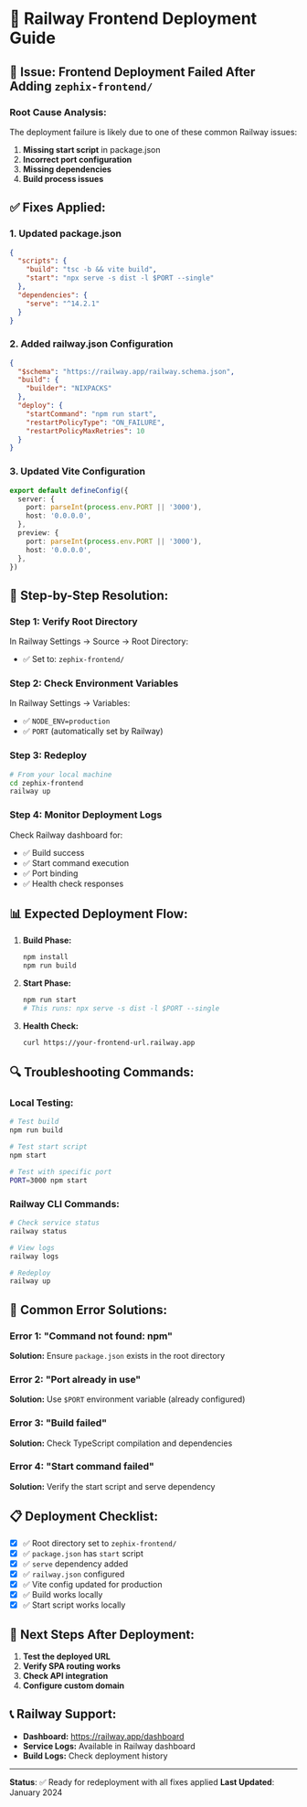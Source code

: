 # 🚀 Railway Frontend Deployment Guide

## 🚨 **Issue: Frontend Deployment Failed After Adding `zephix-frontend/`**

### **Root Cause Analysis:**
The deployment failure is likely due to one of these common Railway issues:

1. **Missing start script** in package.json
2. **Incorrect port configuration**
3. **Missing dependencies**
4. **Build process issues**

## ✅ **Fixes Applied:**

### **1. Updated package.json**
```json
{
  "scripts": {
    "build": "tsc -b && vite build",
    "start": "npx serve -s dist -l $PORT --single"
  },
  "dependencies": {
    "serve": "^14.2.1"
  }
}
```

### **2. Added railway.json Configuration**
```json
{
  "$schema": "https://railway.app/railway.schema.json",
  "build": {
    "builder": "NIXPACKS"
  },
  "deploy": {
    "startCommand": "npm run start",
    "restartPolicyType": "ON_FAILURE",
    "restartPolicyMaxRetries": 10
  }
}
```

### **3. Updated Vite Configuration**
```typescript
export default defineConfig({
  server: {
    port: parseInt(process.env.PORT || '3000'),
    host: '0.0.0.0',
  },
  preview: {
    port: parseInt(process.env.PORT || '3000'),
    host: '0.0.0.0',
  },
})
```

## 🔧 **Step-by-Step Resolution:**

### **Step 1: Verify Root Directory**
In Railway Settings → Source → Root Directory:
- ✅ Set to: `zephix-frontend/`

### **Step 2: Check Environment Variables**
In Railway Settings → Variables:
- ✅ `NODE_ENV=production`
- ✅ `PORT` (automatically set by Railway)

### **Step 3: Redeploy**
```bash
# From your local machine
cd zephix-frontend
railway up
```

### **Step 4: Monitor Deployment Logs**
Check Railway dashboard for:
- ✅ Build success
- ✅ Start command execution
- ✅ Port binding
- ✅ Health check responses

## 📊 **Expected Deployment Flow:**

1. **Build Phase:**
   ```bash
   npm install
   npm run build
   ```

2. **Start Phase:**
   ```bash
   npm run start
   # This runs: npx serve -s dist -l $PORT --single
   ```

3. **Health Check:**
   ```bash
   curl https://your-frontend-url.railway.app
   ```

## 🔍 **Troubleshooting Commands:**

### **Local Testing:**
```bash
# Test build
npm run build

# Test start script
npm start

# Test with specific port
PORT=3000 npm start
```

### **Railway CLI Commands:**
```bash
# Check service status
railway status

# View logs
railway logs

# Redeploy
railway up
```

## 🚨 **Common Error Solutions:**

### **Error 1: "Command not found: npm"**
**Solution:** Ensure `package.json` exists in the root directory

### **Error 2: "Port already in use"**
**Solution:** Use `$PORT` environment variable (already configured)

### **Error 3: "Build failed"**
**Solution:** Check TypeScript compilation and dependencies

### **Error 4: "Start command failed"**
**Solution:** Verify the start script and serve dependency

## 📋 **Deployment Checklist:**

- [x] ✅ Root directory set to `zephix-frontend/`
- [x] ✅ `package.json` has `start` script
- [x] ✅ `serve` dependency added
- [x] ✅ `railway.json` configured
- [x] ✅ Vite config updated for production
- [x] ✅ Build works locally
- [x] ✅ Start script works locally

## 🎯 **Next Steps After Deployment:**

1. **Test the deployed URL**
2. **Verify SPA routing works**
3. **Check API integration**
4. **Configure custom domain**

## 📞 **Railway Support:**

- **Dashboard:** https://railway.app/dashboard
- **Service Logs:** Available in Railway dashboard
- **Build Logs:** Check deployment history

---

**Status**: ✅ Ready for redeployment with all fixes applied
**Last Updated**: January 2024 